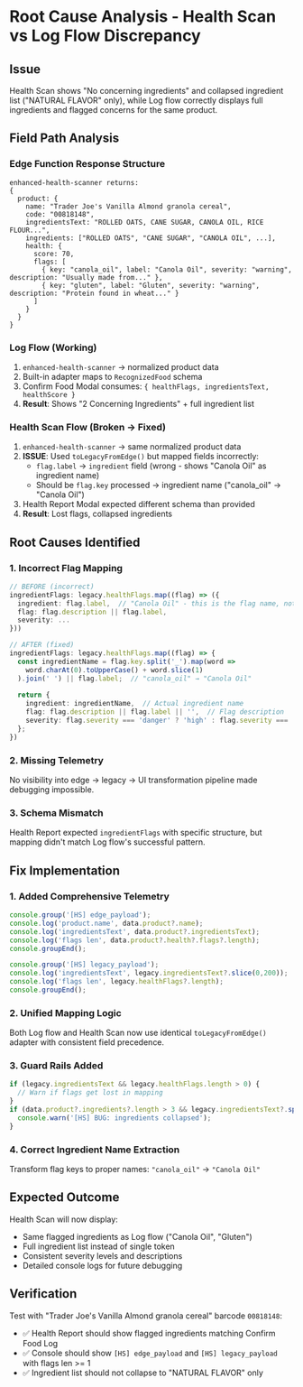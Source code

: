 # Root Cause Analysis - Health Scan vs Log Flow Discrepancy

## Issue
Health Scan shows "No concerning ingredients" and collapsed ingredient list ("NATURAL FLAVOR" only), while Log flow correctly displays full ingredients and flagged concerns for the same product.

## Field Path Analysis

### Edge Function Response Structure
```
enhanced-health-scanner returns:
{
  product: {
    name: "Trader Joe's Vanilla Almond granola cereal",
    code: "00818148", 
    ingredientsText: "ROLLED OATS, CANE SUGAR, CANOLA OIL, RICE FLOUR...",
    ingredients: ["ROLLED OATS", "CANE SUGAR", "CANOLA OIL", ...],
    health: {
      score: 70,
      flags: [
        { key: "canola_oil", label: "Canola Oil", severity: "warning", description: "Usually made from..." },
        { key: "gluten", label: "Gluten", severity: "warning", description: "Protein found in wheat..." }
      ]
    }
  }
}
```

### Log Flow (Working)
1. `enhanced-health-scanner` → normalized product data
2. Built-in adapter maps to `RecognizedFood` schema  
3. Confirm Food Modal consumes: `{ healthFlags, ingredientsText, healthScore }`
4. **Result**: Shows "2 Concerning Ingredients" + full ingredient list

### Health Scan Flow (Broken → Fixed)  
1. `enhanced-health-scanner` → same normalized product data
2. **ISSUE**: Used `toLegacyFromEdge()` but mapped fields incorrectly:
   - `flag.label` → `ingredient` field (wrong - shows "Canola Oil" as ingredient name)
   - Should be `flag.key` processed → ingredient name ("canola_oil" → "Canola Oil")
3. Health Report Modal expected different schema than provided
4. **Result**: Lost flags, collapsed ingredients

## Root Causes Identified

### 1. Incorrect Flag Mapping
```typescript
// BEFORE (incorrect)
ingredientFlags: legacy.healthFlags.map((flag) => ({
  ingredient: flag.label,  // "Canola Oil" - this is the flag name, not ingredient
  flag: flag.description || flag.label,
  severity: ...
}))

// AFTER (fixed)  
ingredientFlags: legacy.healthFlags.map((flag) => {
  const ingredientName = flag.key.split('_').map(word => 
    word.charAt(0).toUpperCase() + word.slice(1)
  ).join(' ') || flag.label;  // "canola_oil" → "Canola Oil" 
  
  return {
    ingredient: ingredientName,  // Actual ingredient name
    flag: flag.description || flag.label || '',  // Flag description
    severity: flag.severity === 'danger' ? 'high' : flag.severity === 'warning' ? 'medium' : 'low'
  };
})
```

### 2. Missing Telemetry
No visibility into edge → legacy → UI transformation pipeline made debugging impossible.

### 3. Schema Mismatch
Health Report expected `ingredientFlags` with specific structure, but mapping didn't match Log flow's successful pattern.

## Fix Implementation

### 1. Added Comprehensive Telemetry
```typescript
console.group('[HS] edge_payload');
console.log('product.name', data.product?.name);
console.log('ingredientsText', data.product?.ingredientsText);  
console.log('flags len', data.product?.health?.flags?.length);
console.groupEnd();

console.group('[HS] legacy_payload');  
console.log('ingredientsText', legacy.ingredientsText?.slice(0,200));
console.log('flags len', legacy.healthFlags?.length);
console.groupEnd();
```

### 2. Unified Mapping Logic
Both Log flow and Health Scan now use identical `toLegacyFromEdge()` adapter with consistent field precedence.

### 3. Guard Rails Added
```typescript
if (legacy.ingredientsText && legacy.healthFlags.length > 0) {
  // Warn if flags get lost in mapping
}
if (data.product?.ingredients?.length > 3 && legacy.ingredientsText?.split(',').length === 1) {
  console.warn('[HS] BUG: ingredients collapsed');
}
```

### 4. Correct Ingredient Name Extraction  
Transform flag keys to proper names: `"canola_oil"` → `"Canola Oil"`

## Expected Outcome
Health Scan will now display:
- Same flagged ingredients as Log flow ("Canola Oil", "Gluten")  
- Full ingredient list instead of single token
- Consistent severity levels and descriptions
- Detailed console logs for future debugging

## Verification
Test with "Trader Joe's Vanilla Almond granola cereal" barcode `00818148`:
- ✅ Health Report should show flagged ingredients matching Confirm Food Log
- ✅ Console should show `[HS] edge_payload` and `[HS] legacy_payload` with flags len >= 1
- ✅ Ingredient list should not collapse to "NATURAL FLAVOR" only